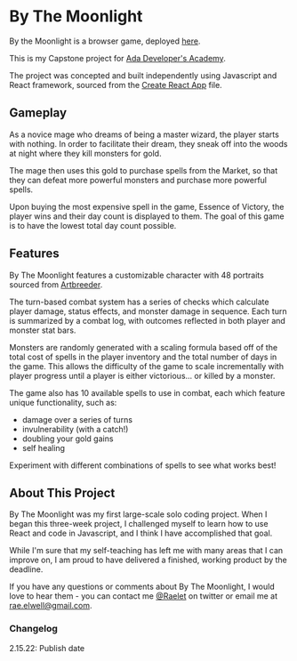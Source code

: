 # By The Moonlight

By the Moonlight is a browser game, deployed [here](https://raeelwell.github.io/Rae-Ada-Capstone/).

This is my Capstone project for [Ada Developer's Academy](https://adadevelopersacademy.org/).

The project was concepted and built independently using Javascript and React framework, sourced from the [Create React App](https://create-react-app.dev/) file.

## Gameplay

As a novice mage who dreams of being a master wizard, the player starts with nothing. In order to facilitate their dream, they sneak off into the woods at night where they kill monsters for gold.

The mage then uses this gold to purchase spells from the Market, so that they can defeat more powerful monsters and purchase more powerful spells.

Upon buying the most expensive spell in the game, Essence of Victory, the player wins and their day count is displayed to them. The goal of this game is to have the lowest total day count possible.

## Features

By The Moonlight features a customizable character with 48 portraits sourced from [Artbreeder](https://www.artbreeder.com/).

The turn-based combat system has a series of checks which calculate player damage, status effects, and monster damage in sequence. Each turn is summarized by a combat log, with outcomes reflected in both player and monster stat bars.

Monsters are randomly generated with a scaling formula based off of the total cost of spells in the player inventory and the total number of days in the game. This allows the difficulty of the game to scale incrementally with player progress until a player is either victorious... or killed by a monster.

The game also has 10 available spells to use in combat, each which feature unique functionality, such as:
* damage over a series of turns
* invulnerability (with a catch!)
* doubling your gold gains 
* self healing

Experiment with different combinations of spells to see what works best!

## About This Project

By The Moonlight was my first large-scale solo coding project. When I began this three-week project, I challenged myself to learn how to use React and code in Javascript, and I think I have accomplished that goal. 

While I'm sure that my self-teaching has left me with many areas that I can improve on, I am proud to have delivered a finished, working product by the deadline.

If you have any questions or comments about By The Moonlight, I would love to hear them - you can contact me [@Raelet](https://twitter.com/Raelet) on twitter or email me at rae.elwell@gmail.com.

### Changelog

2.15.22: Publish date